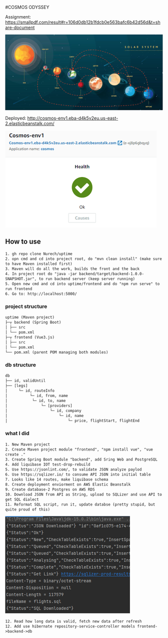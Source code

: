#COSMOS ODYSSEY

Assignment: https://smallpdf.com/result#r=106d0db12b1fdcb0e563bafc6b42d56d&t=share-document

![](images/img_1.png)

Deployed: http://cosmos-env1.eba-d4k5v2eu.us-east-2.elasticbeanstalk.com/

![](images/img_2.png)


## How to use
```
1. gh repo clone Nurech/uptime
2. opn cmd and cd into project root, do "mvn clean install" (make sure to have Maven installed first)
3. Maven will do all the work, builds the front and the back
4. In project root do "java -jar backend/target/backend-1.0.0-SNAPSHOT.jar", to run backend server (keep server running)
5. Open new cmd and cd into uptime/frontend and do "npm run serve" to run frontend
6. Go to: http://localhost:5000/
```

### project structure
```
uptime (Maven project)
├─┬ backend (Spring Boot)
│ ├── src
│ └── pom.xml
├─┬ frontend (Vue3.js)
│ ├── src
│ └── pom.xml
└── pom.xml (parent POM managing both modules)
```

### db structure
```
db
├── id, validUntil
├── [legs]
│     └─ id, routeInfo
│          └─ id, from, name
│           └─ id, to, name
│               └─ [providers]
│                   └─ id, company
│                       └─ id, name
│                           └─ price, flightStart, flightEnd

```


### what I did
```
1. New Maven project
2. Create Maven project module "frontend", "npm install vue", "vue create ."
3. Create Spring Boot module "backend", add Sring Web and PostgreSQL
4. Add liquibase IOT test-drop-rebuild
5. Use https://jsonlint.com/, to validate JSON analyze paylod
6. Use https://sqlizer.io/ to consume API JSON into initial table
7. Looks like 14 routes, make liquibase schema
8. Create deployment enviorment on AWS Elastic Beanstalk
9. Create database-2 Postgres on AWS RDS
10. Download JSON from API as String, upload to SQLizer and use API to get SQL dialect
11. Reformat SQL script, run it, update databse (pretty stupid, but quite proud of this)
```

![](images/img.png)

```
12. Read how long data is valid, fetch new data after refresh
12. Add use hibernate repository-service-controller models frontend->backend->db
```
